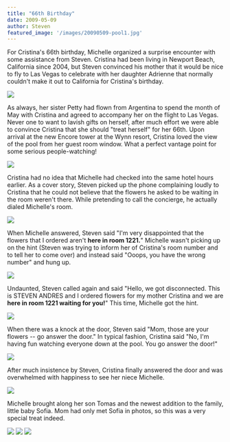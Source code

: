 ```yaml
---
title: "66th Birthday"
date: 2009-05-09
author: Steven
featured_image: '/images/20090509-pool1.jpg'
---
```


For Cristina's 66th birthday, Michelle organized a surprise encounter with some assistance from Steven. Cristina had been living in Newport Beach, California since 2004, but Steven convinced his mother that it would be nice to fly to Las Vegas to celebrate with her daughter Adrienne that normally couldn't make it out to California for Cristina's birthday.

![](/images/20090509-pool1.jpg)

As always, her sister Petty had flown from Argentina to spend the month of May with Cristina and agreed to accompany her on the flight to Las Vegas. Never one to want to lavish gifts on herself, after much effort we were able to convince Cristina that she should "treat herself" for her 66th. Upon arrival at the new Encore tower at the Wynn resort, Cristina loved the view of the pool from her guest room window. What a perfect vantage point for some serious people-watching!

![](/images/20090509-pool2.jpg)

Cristina had no idea that Michelle had checked into the same hotel hours earlier. As a cover story, Steven picked up the phone complaining loudly to Cristina that he could not believe that the flowers he asked to be waiting in the room weren't there. While pretending to call the concierge, he actually dialed Michelle's room.

![](/images/20090509-pool3.jpg)

When Michelle answered, Steven said "I'm very disappointed that the flowers that I ordered aren't **here in room 1221.**" Michelle wasn't picking up on the hint (Steven was trying to inform her of Cristina's room number and to tell her to come over) and instead said "Ooops, you have the wrong number" and hung up.

![](/images/20090509-pool4.jpg)

Undaunted, Steven called again and said "Hello, we got disconnected. This is STEVEN ANDRES and I ordered flowers for my mother Cristina and we are **here in room 1221 waiting for you!**" This time, Michelle got the hint.

![](/images/20090509-dinner.jpg)

When there was a knock at the door, Steven said "Mom, those are your flowers -- go answer the door." In typical fashion, Cristina said "No, I'm having fun watching everyone down at the pool. You go answer the door!"

![](/images/20090509-bday5.jpg)

After much insistence by Steven, Cristina finally answered the door and was overwhelmed with happiness to see her niece Michelle.

![](/images/20090509-bday4.jpg)


Michelle brought along her son Tomas and the newest addition to the family, little baby Sofia. Mom had only met Sofia in photos, so this was a very special treat indeed.

<div class="gallery" data-columns="1">
	<img src="/images/20090509-bday3.jpg">
	<img src="/images/20090509-bday2.jpg">
	<img src="/images/20090509-bday1.jpg">
</div>